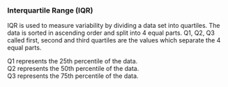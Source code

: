 ### Interquartile Range (IQR)

IQR is used to measure variability by dividing a data set into quartiles. The data is sorted in ascending order and split into 4 equal parts. Q1, Q2, Q3 called first, second and third quartiles are the values which separate the 4 equal parts.

Q1 represents the 25th percentile of the data. <br>
Q2 represents the 50th percentile of the data. <br>
Q3 represents the 75th percentile of the data.